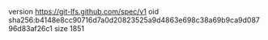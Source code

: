 version https://git-lfs.github.com/spec/v1
oid sha256:b4148e8cc90716d7a0d20823525a9d4863e698c38a69b9ca9d08796d83af26c1
size 1851
